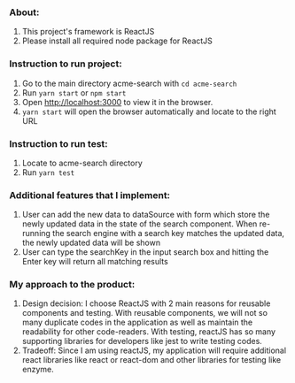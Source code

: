 ### About:

1. This project's framework is ReactJS
2. Please install all required node package for ReactJS

### Instruction to run project:

1. Go to the main directory acme-search with `cd acme-search`
2. Run `yarn start` or `npm start`
3. Open [http://localhost:3000](http://localhost:3000) to view it in the browser.
4. `yarn start` will open the browser automatically and locate to the right URL

### Instruction to run test:

1. Locate to acme-search directory
2. Run `yarn test`

### Additional features that I implement:

1. User can add the new data to dataSource with form which store the newly updated data in the state of the search component.
   When re-running the search engine with a search key matches the updated data, the newly updated data will be shown
2. User can type the searchKey in the input search box and hitting the Enter key will return all matching results

### My approach to the product:

1. Design decision:
   I choose ReactJS with 2 main reasons for reusable components and testing. With reusable components, we will not so many duplicate codes
   in the application as well as maintain the readability for other code-readers. With testing, reactJS has so many supporting libraries for developers like jest to write testing codes.
2. Tradeoff:
   Since I am using reactJS, my application will require additional react libraries like react or react-dom and other libraries for testing like enzyme.
